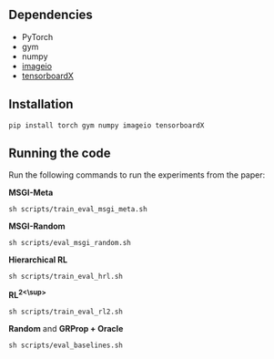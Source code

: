 ## Dependencies

* PyTorch
* gym
* numpy
* [imageio](https://imageio.readthedocs.io/en/stable/installation.html)
* [tensorboardX](https://github.com/lanpa/tensorboardX)


## Installation
```shell
pip install torch gym numpy imageio tensorboardX
```


## Running the code

Run the following commands to run the experiments from the paper:

**MSGI-Meta**
```shell
sh scripts/train_eval_msgi_meta.sh
```

**MSGI-Random**
```shell
sh scripts/eval_msgi_random.sh
```

**Hierarchical RL**
```shell
sh scripts/train_eval_hrl.sh
```

**RL<sup>2<\sup>**
```shell
sh scripts/train_eval_rl2.sh
```

**Random** and **GRProp + Oracle**
```shell
sh scripts/eval_baselines.sh
```


